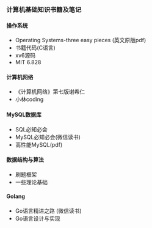 ### 计算机基础知识书籍及笔记

#### 操作系统

* Operating Systems-three easy pieces (英文原版pdf)
* 书籍代码(C语言)
* xv6源码
* MIT 6.828


#### 计算机网络

* 《计算机网络》第七版谢希仁
* 小林coding


#### MySQL数据库

* SQL必知必会
* MySQL必知必会(微信读书)
* 高性能MySQL(pdf)



#### 数据结构与算法

* 刷题框架
* 一些理论基础



#### Golang

* Go语言精进之路 (微信读书)
* Go语言设计与实现
